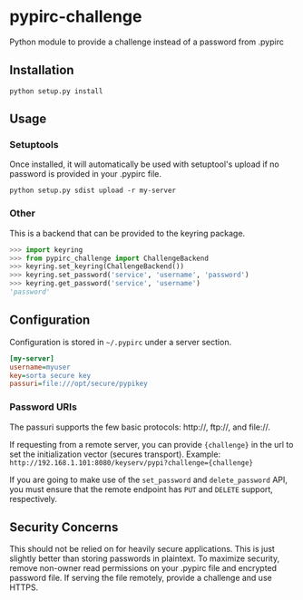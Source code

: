 # pypirc-challenge
Python module to provide a challenge instead of a password from .pypirc

## Installation
`python setup.py install`

## Usage
### Setuptools
Once installed, it will automatically be used with setuptool's upload if no
password is provided in your .pypirc file.

`python setup.py sdist upload -r my-server`

### Other
This is a backend that can be provided to the keyring package.

```python
>>> import keyring
>>> from pypirc_challenge import ChallengeBackend
>>> keyring.set_keyring(ChallengeBackend())
>>> keyring.set_password('service', 'username', 'password')
>>> keyring.get_password('service', 'username')
'password'
```

## Configuration
Configuration is stored in `~/.pypirc` under a server section.

```ini
[my-server]
username=myuser
key=sorta secure key
passuri=file:///opt/secure/pypikey
```

### Password URIs
The passuri supports the few basic protocols: http://, ftp://, and file://.

If requesting from a remote server, you can provide `{challenge}` in the url
to set the initialization vector (secures transport). Example:
`http://192.168.1.101:8080/keyserv/pypi?challenge={challenge}`

If you are going to make use of the `set_password` and `delete_password` API,
you must ensure that the remote endpoint has `PUT` and `DELETE` support,
respectively.

## Security Concerns
This should not be relied on for heavily secure applications. This is just slightly
better than storing passwords in plaintext. To maximize security, remove non-owner
read permissions on your .pypirc file and encrypted password file. If serving
the file remotely, provide a challenge and use HTTPS.

